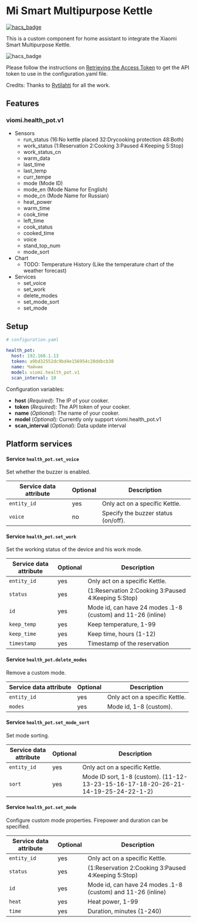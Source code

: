 <!--
 * @Author        : fineemb
 * @Github        : https://github.com/fineemb
 * @Description   : 
 * @Date          : 2019-12-19 22:01:59
 * @LastEditors   : fineemb
 * @LastEditTime  : 2020-01-31 23:18:09
 -->
# Mi Smart Multipurpose Kettle

[![hacs_badge](https://img.shields.io/badge/HACS-Default-orange.svg)](https://github.com/custom-components/hacs)

This is a custom component for home assistant to integrate the Xiaomi Smart Multipurpose Kettle.

![hacs_badge](https://imgservice1.suning.cn/uimg1/b2c/image/bL2eQvGQdSklY8VgCr4qTg.jpg_400w_400h_4e)

Please follow the instructions on [Retrieving the Access Token](https://home-assistant.io/components/xiaomi/#retrieving-the-access-token) to get the API token to use in the configuration.yaml file.

Credits: Thanks to [Rytilahti](https://github.com/rytilahti/python-miio) for all the work.

## Features

### viomi.health_pot.v1

* Sensors
  - run_status (16:No kettle placed  32:Drycooking protection 48:Both)
  - work_status (1:Reservation 2:Cooking 3:Paused 4:Keeping 5:Stop)
  - work_status_cn 
  - warm_data
  - last_time
  - last_temp
  - curr_tempe
  - mode (Mode ID)
  - mode_en (Mode Name for English)
  - mode_cn (Mode Name for Russian)
  - heat_power
  - warm_time
  - cook_time
  - left_time
  - cook_status
  - cooked_time
  - voice
  - stand_top_num
  - mode_sort
* Chart
  - TODO: Temperature History (Like the temperature chart of the weather forecast)
* Services
  - set_voice
  - set_work
  - delete_modes
  - set_mode_sort
  - set_mode

## Setup

```yaml
# configuration.yaml

health_pot: 
  host: 192.168.1.13
  token: a9bd32552dc9bd4e156954c20ddbcb38
  name: Чайник
  model: viomi.health_pot.v1
  scan_interval: 10
```

Configuration variables:
- **host** (*Required*): The IP of your cooker.
- **token** (*Required*): The API token of your cooker.
- **name** (*Optional*): The name of your cooker.
- **model** (*Optional*): Currently only support viomi.health_pot.v1
- **scan_interval** (*Optional*): Data update interval

## Platform services

#### Service `health_pot.set_voice`

Set whether the buzzer is enabled.

| Service data attribute    | Optional | Description                                                          |
|---------------------------|----------|----------------------------------------------------------------------|
| `entity_id`               |      yes | Only act on a specific Kettle.                  |
| `voice`                 |       no | Specify the buzzer status (on/off).       |

#### Service `health_pot.set_work`

Set the working status of the device and his work mode.

| Service data attribute    | Optional | Description                                                          |
|---------------------------|----------|----------------------------------------------------------------------|
| `entity_id`               |      yes | Only act on a specific Kettle.     |
| `status`                  | yes      | (1:Reservation 2:Cooking 3:Paused 4:Keeping 5:Stop)   |
| `id`                      | yes      | Mode id, can have 24 modes .1-8 (custom) and 11-26 (inline) |
| `keep_temp`               | yes      | Keep temperature, 1-99   |
| `keep_time`               | yes      | Keep time, hours (1-12)|
| `timestamp`               | yes      | Timestamp of the reservation|

#### Service `health_pot.delete_modes`

Remove a custom mode.

| Service data attribute    | Optional | Description                                                          |
|---------------------------|----------|----------------------------------------------------------------------|
| `entity_id`               |      yes | Only act on a specific Kettle.     |
| `modes`                   | yes      | Mode id, 1-8 (custom).    |

#### Service `health_pot.set_mode_sort`

Set mode sorting.

| Service data attribute    | Optional | Description                                                          |
|---------------------------|----------|----------------------------------------------------------------------|
| `entity_id`               |      yes | Only act on a specific Kettle.     |
| `sort`                    | yes      | Mode ID sort, 1-8 (custom). (11-12-13-23-15-16-17-18-20-26-21-14-19-25-24-22-1-2)   |

#### Service `health_pot.set_mode`

Configure custom mode properties. Firepower and duration can be specified.

| Service data attribute    | Optional | Description                                                          |
|---------------------------|----------|----------------------------------------------------------------------|
| `entity_id`               |      yes | Only act on a specific Kettle.     |
| `status`                  | yes      | (1:Reservation 2:Cooking 3:Paused 4:Keeping 5:Stop)   |
| `id`                      | yes      | Mode id, can have 24 modes .1-8 (custom) and 11-26 (inline) |
| `heat`                    | yes      | Heat power, 1-99   |
| `time`                    | yes      | Duration, minutes (1-240)|
